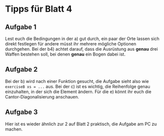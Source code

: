# Tipps für Blatt 4

## Aufgabe 1

Lest euch die Bedingungen in der a) gut durch, ein paar der Orte lassen sich direkt festlegen für andere müsst ihr mehrere mögliche Optionen durchgehen. Bei der b4) achtet darauf, dass die Ausrüstung aus **genau** drei Waffen bestehen soll, bei denen **genau** ein Bogen dabei ist.

## Aufgabe 2

Bei der b) wird nach einer Funktion gesucht, die Aufgabe sieht also wie `exerciseB xs = ...` aus. Bei der c) ist es wichtig, die Reihenfolge genau einzuhalten, in der sich die Element ändern. Für die e) könnt ihr euch die Cantor-Diagonalisierung anschauen.

## Aufgabe 3

Hier ist es wieder ähnlich zur 2 auf Blatt 2 praktisch, die Aufgabe am PC zu machen.
